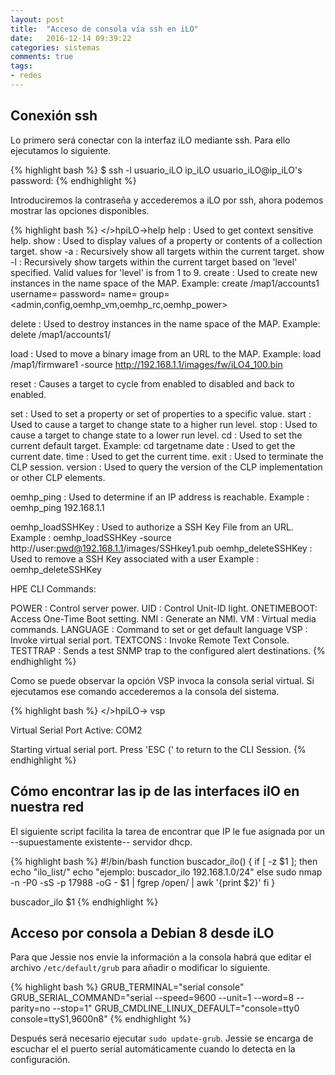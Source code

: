 ```yaml
---
layout: post
title:  "Acceso de consola vía ssh en iLO"
date:   2016-12-14 09:39:22
categories: sistemas
comments: true
tags:
- redes
---
```


Conexión ssh
------------

Lo primero será conectar con la interfaz iLO mediante ssh. Para ello ejecutamos lo siguiente.

{% highlight bash %}
$ ssh -l usuario_iLO ip_iLO
usuario_iLO@ip_iLO's password:
{% endhighlight %}

Introduciremos la contraseña y accederemos a iLO por ssh, ahora podemos mostrar las opciones disponibles.

{% highlight bash %}
</>hpiLO->help
help    : Used to get context sensitive help.
show    : Used to display values of a property or contents of a collection target.
show  -a  : Recursively show all targets within the current target.
show  -l <level>  : Recursively show targets within the current target based on 'level' specified.
         Valid values for 'level' is from 1 to 9.
create  : Used to create new instances in the name space of the MAP.
 Example: create /map1/accounts1 username=<lname1> password=<pwd12345> name=
 <dname1> group=<admin,config,oemhp_vm,oemhp_rc,oemhp_power>

delete  : Used to destroy instances in the name space of the MAP.
 Example: delete /map1/accounts1/<lname1>

load    : Used to move a binary image from an URL to the MAP.
 Example: load /map1/firmware1 -source http://192.168.1.1/images/fw/iLO4_100.bin

reset   : Causes a target to cycle from enabled to disabled and back to enabled.

set     : Used to set a property or set of properties to a specific value.
start   : Used to cause a target to change state to a higher run level.
stop    : Used to cause a target to change state to a lower run level.
cd      : Used to set the current default target.
   Example: cd targetname
date    : Used to get the current date.
time    : Used to get the current time.
exit    : Used to terminate the CLP session.
version : Used to query the version of the CLP implementation or other CLP elements.

oemhp_ping    : Used to determine if an IP address is reachable.
Example : oemhp_ping 192.168.1.1

oemhp_loadSSHKey    : Used to authorize a SSH Key File from an URL.
Example : oemhp_loadSSHKey -source http://user:pwd@192.168.1.1/images/SSHkey1.pub
oemhp_deleteSSHKey    : Used to remove a SSH Key associated with a user
Example : oemhp_deleteSSHKey

HPE CLI Commands:

POWER    : Control server power.
UID      : Control Unit-ID light.
ONETIMEBOOT: Access One-Time Boot setting.
NMI      : Generate an NMI.
VM       : Virtual media commands.
LANGUAGE : Command to set or get default language
VSP      : Invoke virtual serial port.
TEXTCONS : Invoke Remote Text Console.
TESTTRAP : Sends a test SNMP trap to the configured alert destinations.
{% endhighlight %}

Como se puede observar la opción VSP invoca la consola serial virtual. Si ejecutamos ese comando accederemos a la consola del sistema.

{% highlight bash %}
</>hpiLO-> vsp

Virtual Serial Port Active: COM2

Starting virtual serial port.
Press 'ESC (' to return to the CLI Session.
{% endhighlight %}

Cómo encontrar las ip de las interfaces ilO en nuestra red
----------------------------------------------------------

El siguiente script facilita la tarea de encontrar que IP le fue asignada por un --supuestamente existente-- servidor dhcp.

{% highlight bash %}
#!/bin/bash
function buscador_ilo() {
	if [ -z $1 ]; then
		echo "ilo_list/<subred>"
		echo "ejemplo: buscador_ilo 192.168.1.0/24"
	else
		sudo nmap -n -P0 -sS -p 17988 -oG - $1 | fgrep /open/ | awk '{print $2}'
	fi
}

buscador_ilo $1
{% endhighlight %}

Acceso por consola a Debian 8 desde iLO
---------------------------------------

Para que Jessie nos envíe la información a la consola habrá que editar el archivo `/etc/default/grub` para añadir o modificar lo siguiente.

{% highlight bash %}
GRUB_TERMINAL="serial console"
GRUB_SERIAL_COMMAND="serial --speed=9600 --unit=1 --word=8 --parity=no --stop=1"
GRUB_CMDLINE_LINUX_DEFAULT="console=tty0 console=ttyS1,9600n8"
{% endhighlight %}

Después será necesario ejecutar `sudo update-grub`. Jessie se encarga de escuchar el el puerto serial automáticamente cuando lo detecta en la configuración.